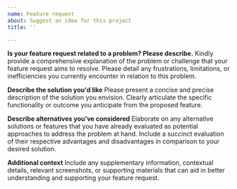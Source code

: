 ```yaml
---
name: Feature request
about: Suggest an idea for this project
title: ''

---
```


**Is your feature request related to a problem? Please describe.**
Kindly provide a comprehensive explanation of the problem or challenge that your feature request aims to resolve. Please detail any frustrations, limitations, or inefficiencies you currently encounter in relation to this problem.

**Describe the solution you'd like**
Please present a concise and precise description of the solution you envision. Clearly articulate the specific functionality or outcome you anticipate from the proposed feature.

**Describe alternatives you've considered**
Elaborate on any alternative solutions or features that you have already evaluated as potential approaches to address the problem at hand. Include a succinct evaluation of their respective advantages and disadvantages in comparison to your desired solution.

**Additional context**
Include any supplementary information, contextual details, relevant screenshots, or supporting materials that can aid in better understanding and supporting your feature request.
